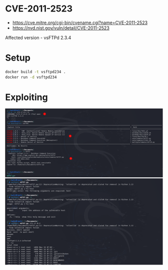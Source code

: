 # CVE-2011-2523
- https://cve.mitre.org/cgi-bin/cvename.cgi?name=CVE-2011-2523
- https://nvd.nist.gov/vuln/detail/CVE-2011-2523

Affected version - vsFTPd 2.3.4

# Setup
```bash
docker build -t vsftpd234 . 
docker run -d vsftpd234
```
# Exploiting
![alt text](1.png)
![alt text](2.png)
